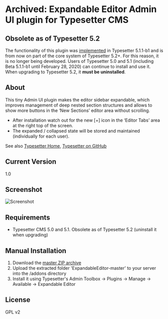 # Archived: Expandable Editor Admin UI plugin for Typesetter CMS #

## Obsolete as of Typesetter 5.2 ##

The functionality of this plugin was [implemented](https://github.com/Typesetter/Typesetter/commit/30229ab22d0c9a4a15241afb19bbaf3395eb88ac) in Typesetter 5.1.1-b1 and is from now on part of the core system of Typesetter 5.2+. For this reason, it is no longer being developed. Users of Typesetter 5.0 and 5.1 (including Beta 5.1.1-b1 until February 28, 2020) can continue to install and use it. When upgrading to Typesetter 5.2, it **must be uninstalled**.


## About ##

This tiny Admin UI plugin makes the editor sidebar expandable, which improves management of deep nested section structures and allows to show more buttons in the &lsquo;New Sections&rsquo; editor area without scrolling. 
* After installation watch out for the new [+] icon in the &lsquo;Editor Tabs&rsquo; area at the right top of the screen. 
* The expanded / collapsed state will be stored and maintained (individually for each user).

See also [Typesetter Home](https://www.typesettercms.com), [Typesetter on GitHub](https://github.com/Typesetter/Typesetter)


## Current Version
1.0


## Screenshot

![Screenshot](/expandable-editor-anim.gif?raw=true)


## Requirements
* Typesetter CMS 5.0 and 5.1. Obsolete as of Typesetter 5.2 (uninstall it when upgrading)


## Manual Installation
1. Download the [master ZIP archive](https://github.com/juek/ExpandableEditor/archive/master.zip)
2. Upload the extracted folder 'ExpandableEditor-master' to your server into the /addons directory
3. Install it using Typesetter's Admin Toolbox &rarr; Plugins &rarr; Manage &rarr; Available &rarr; Expandable Editor


## License
GPL v2
